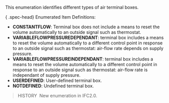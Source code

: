 ﻿This enumeration identifies different types of air terminal boxes.

{ .spec-head}
Enumerated Item Definitions:

* **CONSTANTFLOW**: Terminal box does not include a means to reset the volume automatically to an outside signal such as thermostat.
* **VARIABLEFLOWPRESSUREDEPENDANT**: terminal box includes a means to reset the volume automatically to a different control point in response to an outside signal such as thermostat: air-flow rate depends on supply pressure.
* **VARIABLEFLOWPRESSUREINDEPENDANT**: terminal box includes a means to reset the volume automatically to a different control point in response to an outside signal such as thermostat: air-flow rate is independant of supply pressure.
* **USERDEFINED**: User-defined terminal box.
* **NOTDEFINED**: Undefined terminal box.

> HISTORY&nbsp; New enumeration in IFC2.0.